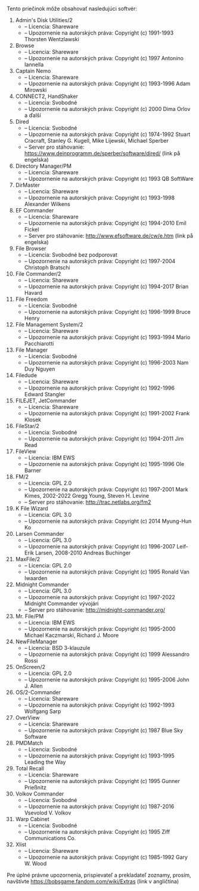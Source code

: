Tento priečinok môže obsahovať nasledujúci softvér:

1. Admin's Disk Utilities/2
   - – Licencia: Shareware
   - – Upozornenie na autorských práva: Copyright (c) 1991-1993 Thorsten Wentzlawski
2. Browse
   - – Licencia: Shareware
   - – Upozornenie na autorských práva: Copyright (c) 1997 Antonino Iannella
3. Captain Nemo
   - – Licencia: Shareware
   - – Upozornenie na autorských práva: Copyright (c) 1993-1996 Adam Mirowski
4. CONNECT2, HandShaker
   - – Licencia: Svobodné
   - – Upozornenie na autorských práva: Copyright (c) 2000 Dima Orlov a ďalší
5. Dired
   - – Licencia: Svobodné
   - – Upozornenie na autorských práva: Copyright (c) 1974-1992 Stuart Cracraft, Stanley G. Kugell, Mike Lijewski, Michael Sperber
   - – Server pro stáhovanie: https://www.deinprogramm.de/sperber/software/dired/ (link på engelska)
6. Directory Manager/PM
   - – Licencia: Shareware
   - – Upozornenie na autorských práva: Copyright (c) 1993 QB SoftWare
7. DirMaster
   - – Licencia: Shareware
   - – Upozornenie na autorských práva: Copyright (c) 1993-1998 Alexander Wilkens
8. EF Commander
   - – Licencia: Shareware
   - – Upozornenie na autorských práva: Copyright (c) 1994-2010 Emil Fickel
   - – Server pro stáhovanie: http://www.efsoftware.de/cw/e.htm (link på engelska)
9. File Browser
   - – Licencia: Svobodné bez podporovat
   - – Upozornenie na autorských práva: Copyright (c) 1997-2004 Christoph Bratschi
10. File Commander/2
    - – Licencia: Shareware
    - – Upozornenie na autorských práva: Copyright (c) 1994-2017 Brian Havard
11. File Freedom
    - – Licencia: Svobodné
    - – Upozornenie na autorských práva: Copyright (c) 1996-1999 Bruce Henry
12. File Management System/2
    - – Licencia: Shareware
    - – Upozornenie na autorských práva: Copyright (c) 1993-1994 Mario Pacchiarotti
13. File Manager
    - – Licencia: Svobodné
    - – Upozornenie na autorských práva: Copyright (c) 1996-2003 Nam Duy Nguyen
14. Filedude
    - – Licencia: Shareware
    - – Upozornenie na autorských práva: Copyright (c) 1992-1996 Edward Stangler
15. FILEJET, JetCommander
    - – Licencia: Shareware
    - – Upozornenie na autorských práva: Copyright (c) 1991-2002 Frank Klosek
16. FileStar/2
    - – Licencia: Svobodné
    - – Upozornenie na autorských práva: Copyright (c) 1994-2011 Jim Read
17. FileView
    - – Licencia: IBM EWS
    - – Upozornenie na autorských práva: Copyright (c) 1995-1996 Ole Barner
18. FM/2
    - – Licencia: GPL 2.0
    - – Upozornenie na autorských práva: Copyright (c) 1997-2001 Mark Kimes, 2002-2022 Gregg Young, Steven H. Levine
    - – Server pro stáhovanie: http://trac.netlabs.org/fm2
19. K File Wizard
    - – Licencia: GPL 3.0
    - – Upozornenie na autorských práva: Copyright (c) 2014 Myung-Hun Ko
20. Larsen Commander
    - – Licencia: GPL 3.0
    - – Upozornenie na autorských práva: Copyright (c) 1996-2007 Leif-Erik Larsen, 2008-2010 Andreas Buchinger
21. MaxFile/2
    - – Licencia: GPL 2.0
    - – Upozornenie na autorských práva: Copyright (c) 1995 Ronald Van Iwaarden
22. Midnight Commander
    - – Licencia: GPL 3.0
    - – Upozornenie na autorských práva: Copyright (c) 1997-2022 Midnight Commander vývojári
    - – Server pro stáhovanie: http://midnight-commander.org/
23. Mr. File/PM
    - – Licencia: IBM EWS
    - – Upozornenie na autorských práva: Copyright (c) 1995-2000 Michael Kaczmarski, Richard J. Moore
24. NewFileManager
    - – Licencia: BSD 3-klauzule
    - – Upozornenie na autorských práva: Copyright (c) 1999 Alessandro Rossi
25. OnScreen/2
    - – Licencia: GPL 2.0
    - – Upozornenie na autorských práva: Copyright (c) 1995-2006 John J. Allen
26. OS/2-Commander
    - – Licencia: Shareware
    - – Upozornenie na autorských práva: Copyright (c) 1992-1993 Wolfgang Sarp
27. OverView
    - – Licencia: Shareware
    - – Upozornenie na autorských práva: Copyright (c) 1987 Blue Sky Software
28. PMDMatch
    - – Licencia: Svobodné
    - – Upozornenie na autorských práva: Copyright (c) 1993-1995 Leading the Way
29. Total Recall
    - – Licencia: Shareware
    - – Upozornenie na autorských práva: Copyright (c) 1995 Gunner Prießnitz
30. Volkov Commander
    - – Licencia: Svobodné
    - – Upozornenie na autorských práva: Copyright (c) 1987-2016 Vsevolod V. Volkov
31. Warp Cabinet
    - – Licencia: Svobodné
    - – Upozornenie na autorských práva: Copyright (c) 1995 Ziff Communications Co.
32. Xlist
    - – Licencia: Shareware
    - – Upozornenie na autorských práva: Copyright (c) 1985-1992 Gary W. Wood

Pre úplné právne upozornenia, prispievateľ a prekladateľ zoznamy, prosím, navštívte https://bobsgame.fandom.com/wiki/Extras (link v angličtina)
